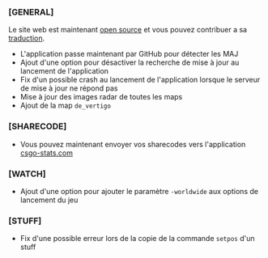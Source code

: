 ### \[GENERAL\]

Le site web est maintenant [open source](https://github.com/akiver/cs-demo-manager.com) et vous pouvez contribuer a sa [traduction](https://github.com/akiver/cs-demo-manager.com#translation).

- L'application passe maintenant par GitHub pour détecter les MAJ
- Ajout d'une option pour désactiver la recherche de mise à jour au lancement de l'application
- Fix d'un possible crash au lancement de l'application lorsque le serveur de mise à jour ne répond pas
- Mise à jour des images radar de toutes les maps
- Ajout de la map `de_vertigo`

### \[SHARECODE\]

- Vous pouvez maintenant envoyer vos sharecodes vers l'application [csgo-stats.com](https://csgo-stats.com/)

### \[WATCH\]

- Ajout d'une option pour ajouter le paramètre `-worldwide` aux options de lancement du jeu

### \[STUFF\]

- Fix d'une possible erreur lors de la copie de la commande `setpos` d'un stuff

